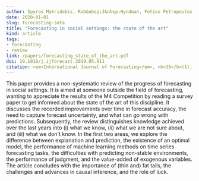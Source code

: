 ```yaml
---
author: Spyros Makridakis, Rob&nbsp;J&nbsp;Hyndman, Fotios Petropoulos
date: 2020-01-01
slug: forecasting-sota
title: "Forecasting in social settings: the state of the art"
kind: article
tags:
- forecasting
- review
link: /papers/forecasting_state_of_the_art.pdf
doi: 10.1016/j.ijforecast.2019.05.011
citation: <em>International Journal of Forecasting</em>, <b>36</b>(1), 15-28
---
```


This paper provides a non-systematic review of the progress of forecasting in social settings. It is aimed at someone outside the field of forecasting, wanting to appreciate the results of the M4 Competition by reading a survey paper to get informed about the state of the art of this discipline. It discusses the recorded improvements over time in forecast accuracy, the need to capture forecast uncertainty, and what can go wrong with predictions. Subsequently, the review distinguishes knowledge achieved over the last years into (i) what we know, (ii) what we are not sure about, and (iii) what we don't know. In the first two areas, we explore the difference between explanation and prediction, the existence of an optimal model, the performance of machine learning methods on time series forecasting tasks, the difficulties with predicting non-stable environments, the performance of judgment, and the value-added of exogenous variables. The article concludes with the importance of (thin and) fat tails, the challenges and advances in causal inference, and the role of luck.
